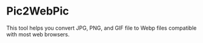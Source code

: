 # Pic2WebPic
This tool helps you convert JPG, PNG, and GIF file to Webp files compatible with most web browsers.
